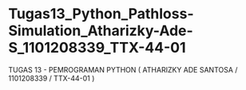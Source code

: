 # Tugas13_Python_Pathloss-Simulation_Atharizky-Ade-S_1101208339_TTX-44-01
TUGAS 13 - PEMROGRAMAN PYTHON ( ATHARIZKY ADE SANTOSA / 1101208339 / TTX-44-01 )
